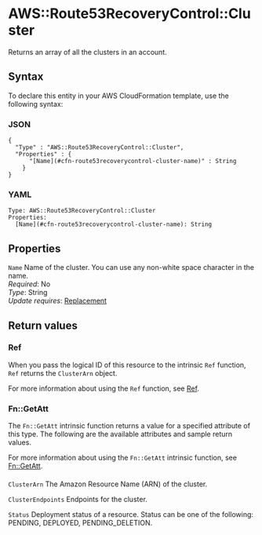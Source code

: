 # AWS::Route53RecoveryControl::Cluster<a name="aws-resource-route53recoverycontrol-cluster"></a>

Returns an array of all the clusters in an account\.

## Syntax<a name="aws-resource-route53recoverycontrol-cluster-syntax"></a>

To declare this entity in your AWS CloudFormation template, use the following syntax:

### JSON<a name="aws-resource-route53recoverycontrol-cluster-syntax.json"></a>

```
{
  "Type" : "AWS::Route53RecoveryControl::Cluster",
  "Properties" : {
      "[Name](#cfn-route53recoverycontrol-cluster-name)" : String
    }
}
```

### YAML<a name="aws-resource-route53recoverycontrol-cluster-syntax.yaml"></a>

```
Type: AWS::Route53RecoveryControl::Cluster
Properties: 
  [Name](#cfn-route53recoverycontrol-cluster-name): String
```

## Properties<a name="aws-resource-route53recoverycontrol-cluster-properties"></a>

`Name`  <a name="cfn-route53recoverycontrol-cluster-name"></a>
Name of the cluster\. You can use any non\-white space character in the name\.  
*Required*: No  
*Type*: String  
*Update requires*: [Replacement](https://docs.aws.amazon.com/AWSCloudFormation/latest/UserGuide/using-cfn-updating-stacks-update-behaviors.html#update-replacement)

## Return values<a name="aws-resource-route53recoverycontrol-cluster-return-values"></a>

### Ref<a name="aws-resource-route53recoverycontrol-cluster-return-values-ref"></a>

When you pass the logical ID of this resource to the intrinsic `Ref` function, `Ref` returns the `ClusterArn` object\.

For more information about using the `Ref` function, see [Ref](https://docs.aws.amazon.com/AWSCloudFormation/latest/UserGuide/intrinsic-function-reference-ref.html)\.

### Fn::GetAtt<a name="aws-resource-route53recoverycontrol-cluster-return-values-fn--getatt"></a>

The `Fn::GetAtt` intrinsic function returns a value for a specified attribute of this type\. The following are the available attributes and sample return values\.

For more information about using the `Fn::GetAtt` intrinsic function, see [Fn::GetAtt](https://docs.aws.amazon.com/AWSCloudFormation/latest/UserGuide/intrinsic-function-reference-getatt.html)\.

#### <a name="aws-resource-route53recoverycontrol-cluster-return-values-fn--getatt-fn--getatt"></a>

`ClusterArn`  <a name="ClusterArn-fn::getatt"></a>
The Amazon Resource Name \(ARN\) of the cluster\.

`ClusterEndpoints`  <a name="ClusterEndpoints-fn::getatt"></a>
Endpoints for the cluster\. 

`Status`  <a name="Status-fn::getatt"></a>
Deployment status of a resource\. Status can be one of the following: PENDING, DEPLOYED, PENDING\_DELETION\.